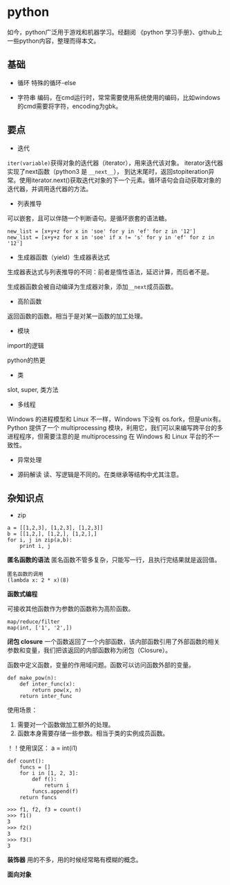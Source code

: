 # python
如今，python广泛用于游戏和机器学习。经翻阅 《python 学习手册》、github上一些python内容，整理而得本文。
## 基础
+ 循环
特殊的循环-else

+ 字符串
编码，在cmd运行时，常常需要使用系统使用的编码，比如windows的cmd需要将字符，encoding为gbk。

## 要点
+ 迭代

`iter(variable)`获得对象的迭代器（iterator），用来迭代该对象。
iterator迭代器实现了next函数（python3 是 `__next__`）， 到达末尾时，返回stopiteration异常。使用iterator.next()获取迭代对象的下一个元素。循环语句会自动获取对象的迭代器，并调用迭代器的方法。

+ 列表推导

可以嵌套，且可以伴随一个判断语句。是循环嵌套的语法糖。
```
new_list = [x+y+z for x in 'soe' for y in 'ef' for z in '12']
new_list = [x+y+z for x in 'soe' if x != 's' for y in 'ef' for z in '12']
```
+ 生成器函数（yield）生成器表达式

生成器表达式与列表推导的不同：前者是惰性语法，延迟计算，而后者不是。

生成器函数会被自动编译为生成器对象，添加`__next`成员函数。

+ 高阶函数

返回函数的函数。相当于是对某一函数的加工处理。

+ 模块
 
import的逻辑

python的热更

+ 类

slot, super, 类方法

+ 多线程

Windows 的进程模型和 Linux 不一样，Windows 下没有 os.fork，但是unix有。
Python 提供了一个 multiprocessing 模块，利用它，我们可以来编写跨平台的多进程程序，但需要注意的是 multiprocessing 在 Windows 和 Linux 平台的不一致性。

+ 异常处理

+ 源码解读
读、写逻辑是不同的。在类继承等结构中尤其注意。

## 杂知识点
+ zip
```
a = [[1,2,3], [1,2,3], [1,2,3]]
b = [[1,2,], [1,2,], [1,2,],]
for i, j in zip(a,b):
    print i, j
```





**匿名函数的语法**
匿名函数不管多复杂，只能写一行，且执行完结果就是返回值。

```
匿名函数的调用
(lambda x: 2 * x)(8)
```

**函数式编程**

可接收其他函数作为参数的函数称为高阶函数。
```
map/reduce/filter
map(int, ['1', '2',])

```


**闭包 closure**
一个函数返回了一个内部函数，该内部函数引用了外部函数的相关参数和变量，我们把该返回的内部函数称为闭包（Closure）。

函数中定义函数，变量的作用域问题。函数可以访问函数外部的变量。
```
def make_pow(n):
    def inter_func(x):
        return pow(x, n)
    return inter_func
```

使用场景：
1. 需要对一个函数做加工额外的处理。
2. 函数本身需要存储一些参数。相当于类的实例成员函数。

！！使用误区：
a = int(i1) 
```
def count():
    funcs = []
    for i in [1, 2, 3]:
        def f():
            return i
        funcs.append(f)
    return funcs

>>> f1, f2, f3 = count()
>>> f1()
3
>>> f2()
3
>>> f3()
3
```

**装饰器**
用的不多，用的时候经常略有模糊的概念。

**面向对象**